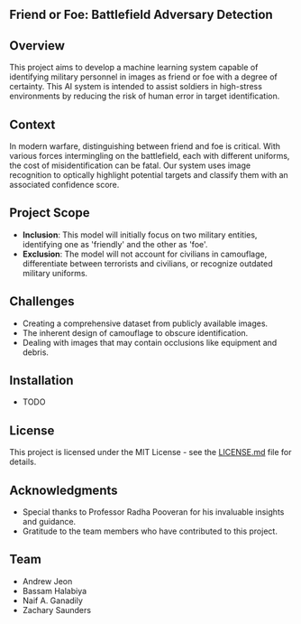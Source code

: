 ## Friend or Foe: Battlefield Adversary Detection


## Overview
This project aims to develop a machine learning system capable of identifying military personnel in images as friend or foe with a degree of certainty. This AI system is intended to assist soldiers in high-stress environments by reducing the risk of human error in target identification.

## Context
In modern warfare, distinguishing between friend and foe is critical. With various forces intermingling on the battlefield, each with different uniforms, the cost of misidentification can be fatal. Our system uses image recognition to optically highlight potential targets and classify them with an associated confidence score.

## Project Scope
- **Inclusion**: This model will initially focus on two military entities, identifying one as 'friendly' and the other as 'foe'.
- **Exclusion**: The model will not account for civilians in camouflage, differentiate between terrorists and civilians, or recognize outdated military uniforms.

## Challenges
- Creating a comprehensive dataset from publicly available images.
- The inherent design of camouflage to obscure identification.
- Dealing with images that may contain occlusions like equipment and debris.

## Installation
- TODO

## License
This project is licensed under the MIT License - see the [LICENSE.md](LICENSE.md) file for details.

## Acknowledgments
- Special thanks to Professor Radha Pooveran for his invaluable insights and guidance.
- Gratitude to the team members who have contributed to this project.


## Team
- Andrew Jeon
- Bassam Halabiya
- Naif A. Ganadily
- Zachary Saunders
